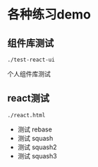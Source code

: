 # 各种练习demo

## 组件库测试

`./test-react-ui`

个人组件库测试

## react测试

`./react.html`








- 测试 rebase
- 测试 squash
- 测试 squash2
- 测试 squash3